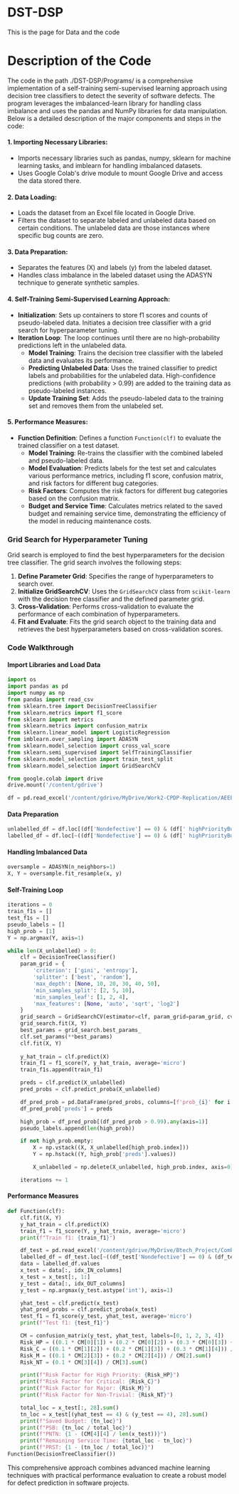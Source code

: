 # DST-DSP
This is the page for Data and the code
# Description of the Code
The code in the path ./DST-DSP/Programs/ is a comprehensive implementation of a self-training semi-supervised learning approach using decision tree classifiers to detect the severity of software defects. The program leverages the imbalanced-learn library for handling class imbalance and uses the pandas and NumPy libraries for data manipulation. Below is a detailed description of the major components and steps in the code:

#### 1. **Importing Necessary Libraries**:
- Imports necessary libraries such as pandas, numpy, sklearn for machine learning tasks, and imblearn for handling imbalanced datasets.
- Uses Google Colab's drive module to mount Google Drive and access the data stored there.

#### 2. **Data Loading**:
- Loads the dataset from an Excel file located in Google Drive.
- Filters the dataset to separate labeled and unlabeled data based on certain conditions. The unlabeled data are those instances where specific bug counts are zero.

#### 3. **Data Preparation**:
- Separates the features (X) and labels (y) from the labeled dataset.
- Handles class imbalance in the labeled dataset using the ADASYN technique to generate synthetic samples.

#### 4. **Self-Training Semi-Supervised Learning Approach**:
- **Initialization**: Sets up containers to store f1 scores and counts of pseudo-labeled data. Initiates a decision tree classifier with a grid search for hyperparameter tuning.
- **Iteration Loop**: The loop continues until there are no high-probability predictions left in the unlabeled data.
  - **Model Training**: Trains the decision tree classifier with the labeled data and evaluates its performance.
  - **Predicting Unlabeled Data**: Uses the trained classifier to predict labels and probabilities for the unlabeled data. High-confidence predictions (with probability > 0.99) are added to the training data as pseudo-labeled instances.
  - **Update Training Set**: Adds the pseudo-labeled data to the training set and removes them from the unlabeled set.

#### 5. **Performance Measures**:
- **Function Definition**: Defines a function `Function(clf)` to evaluate the trained classifier on a test dataset.
  - **Model Training**: Re-trains the classifier with the combined labeled and pseudo-labeled data.
  - **Model Evaluation**: Predicts labels for the test set and calculates various performance metrics, including f1 score, confusion matrix, and risk factors for different bug categories.
  - **Risk Factors**: Computes the risk factors for different bug categories based on the confusion matrix.
  - **Budget and Service Time**: Calculates metrics related to the saved budget and remaining service time, demonstrating the efficiency of the model in reducing maintenance costs.

### Grid Search for Hyperparameter Tuning

Grid search is employed to find the best hyperparameters for the decision tree classifier. The grid search involves the following steps:

1. **Define Parameter Grid**: Specifies the range of hyperparameters to search over.
2. **Initialize GridSearchCV**: Uses the `GridSearchCV` class from `scikit-learn` with the decision tree classifier and the defined parameter grid.
3. **Cross-Validation**: Performs cross-validation to evaluate the performance of each combination of hyperparameters.
4. **Fit and Evaluate**: Fits the grid search object to the training data and retrieves the best hyperparameters based on cross-validation scores.

### Code Walkthrough

#### Import Libraries and Load Data
```python
import os
import pandas as pd
import numpy as np
from pandas import read_csv
from sklearn.tree import DecisionTreeClassifier
from sklearn.metrics import f1_score
from sklearn import metrics
from sklearn.metrics import confusion_matrix
from sklearn.linear_model import LogisticRegression
from imblearn.over_sampling import ADASYN
from sklearn.model_selection import cross_val_score
from sklearn.semi_supervised import SelfTrainingClassifier
from sklearn.model_selection import train_test_split
from sklearn.model_selection import GridSearchCV

from google.colab import drive
drive.mount('/content/gdrive')

df = pd.read_excel('/content/gdrive/MyDrive/Work2-CPDP-Replication/AEEEM/eclipse.xlsx')
```

#### Data Preparation
```python
unlabelled_df = df.loc[(df['Nondefective'] == 0) & (df[' highPriorityBugs '] == 0) & (df[' criticalBugs '] == 0) & (df[' majorBugs '] == 0) & (df[' nonTrivialBugs '] == 0)]
labelled_df = df.loc[~((df['Nondefective'] == 0) & (df[' highPriorityBugs '] == 0) & (df[' criticalBugs '] == 0) & (df[' majorBugs '] == 0) & (df[' nonTrivialBugs '] == 0))]
```

#### Handling Imbalanced Data
```python
oversample = ADASYN(n_neighbors=1)
X, Y = oversample.fit_resample(x, y)
```

#### Self-Training Loop
```python
iterations = 0
train_f1s = []
test_f1s = []
pseudo_labels = []
high_prob = [1]
Y = np.argmax(Y, axis=1)

while len(X_unlabelled) > 0:
    clf = DecisionTreeClassifier()
    param_grid = {
        'criterion': ['gini', 'entropy'],
        'splitter': ['best', 'random'],
        'max_depth': [None, 10, 20, 30, 40, 50],
        'min_samples_split': [2, 5, 10],
        'min_samples_leaf': [1, 2, 4],
        'max_features': [None, 'auto', 'sqrt', 'log2']
    }
    grid_search = GridSearchCV(estimator=clf, param_grid=param_grid, cv=5, n_jobs=-1, verbose=2)
    grid_search.fit(X, Y)
    best_params = grid_search.best_params_
    clf.set_params(**best_params)
    clf.fit(X, Y)
    
    y_hat_train = clf.predict(X)
    train_f1 = f1_score(Y, y_hat_train, average='micro')
    train_f1s.append(train_f1)

    preds = clf.predict(X_unlabelled)
    pred_probs = clf.predict_proba(X_unlabelled)

    df_pred_prob = pd.DataFrame(pred_probs, columns=[f'prob_{i}' for i in range(pred_probs.shape[1])])
    df_pred_prob['preds'] = preds

    high_prob = df_pred_prob[(df_pred_prob > 0.99).any(axis=1)]
    pseudo_labels.append(len(high_prob))

    if not high_prob.empty:
        X = np.vstack((X, X_unlabelled[high_prob.index]))
        Y = np.hstack((Y, high_prob['preds'].values))

        X_unlabelled = np.delete(X_unlabelled, high_prob.index, axis=0)

    iterations += 1
```

#### Performance Measures
```python
def Function(clf):
    clf.fit(X, Y)
    y_hat_train = clf.predict(X)
    train_f1 = f1_score(Y, y_hat_train, average='micro')
    print(f"Train f1: {train_f1}")

    df_test = pd.read_excel('/content/gdrive/MyDrive/Btech_Project/CombinedDataset/pde.xlsx')
    labelled_df = df_test.loc[~((df_test['Nondefective'] == 0) & (df_test[' highPriorityBugs '] == 0) & (df_test[' criticalBugs '] == 0) & (df_test[' majorBugs '] == 0) & (df_test[' nonTrivialBugs '] == 0))]
    data = labelled_df.values
    x_test = data[:, idx_IN_columns]
    x_test = x_test[:, 1:]
    y_test = data[:, idx_OUT_columns]
    y_test = np.argmax(y_test.astype('int'), axis=1)

    yhat_test = clf.predict(x_test)
    yhat_pred_probs = clf.predict_proba(x_test)
    test_f1 = f1_score(y_test, yhat_test, average='micro')
    print(f"Test f1: {test_f1}")

    CM = confusion_matrix(y_test, yhat_test, labels=[0, 1, 2, 3, 4])
    Risk_HP = ((0.1 * CM[0][1]) + (0.2 * CM[0][2]) + (0.3 * CM[0][3]) + (0.4 * CM[0][4])) / CM[0].sum()
    Risk_C = ((0.1 * CM[1][2]) + (0.2 * CM[1][3]) + (0.3 * CM[1][4])) / CM[1].sum()
    Risk_M = ((0.1 * CM[2][3]) + (0.2 * CM[2][4])) / CM[2].sum()
    Risk_NT = (0.1 * CM[3][4]) / CM[3].sum()

    print(f"Risk Factor for High Priority: {Risk_HP}")
    print(f"Risk Factor for Critical: {Risk_C}")
    print(f"Risk Factor for Major: {Risk_M}")
    print(f"Risk Factor for Non-Trivial: {Risk_NT}")

    total_loc = x_test[:, 28].sum()
    tn_loc = x_test[(yhat_test == 4) & (y_test == 4), 28].sum()
    print(f"Saved Budget: {tn_loc}")
    print(f"PSB: {tn_loc / total_loc}")
    print(f"PNTN: {1 - (CM[4][4] / len(x_test))}")
    print(f"Remaining Service Time: {total_loc - tn_loc}")
    print(f"PRST: {1 - (tn_loc / total_loc)}")
Function(DecisionTreeClassifier())
```

This comprehensive approach combines advanced machine learning techniques with practical performance evaluation to create a robust model for defect prediction in software projects.
